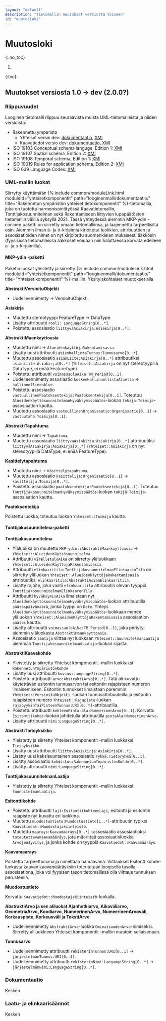 ```yaml
---
layout: "default"
description: "Tietomallin muutokset versiosta toiseen"
id: "muutosloki"
---
```

# Muutosloki
{:.no_toc}

1. 
{:toc}

## Muutokset versiosta 1.0 -> dev (2.0.0?)

### Riippuvuudet

Looginen tietomalli riippuu seuraavista muista UML-tietomalleista ja niiden versioista:
* Rakennettu ymparisto
   * Yhteiset versio dev: [dokumentaatio](https://tietomallit.ymparisto.fi/ry-yhteiset/dev/), [XMI](https://github.com/ilkkarinne/ry-yhteiset/blob/develop/looginenmalli/uml/ry-yhteiset.xml)
   * Kaavatiedot versio dev: [dokumentaatio](https://tietomallit.ymparisto.fi/kaavatiedot/dev/), [XMI](https://github.com/ilkkarinne/kaavatietomalli-1/tree/develop/looginenmalli/uml/kaavatiedot.xml)
* ISO 19103 Conceptual schema languge, Edition 1: [XMI](https://github.com/ISO-TC211/HMMG/blob/master/XMI/2.1/Conceptual%20Models/ISO%2019103%20Edition%201.xmi)
* ISO 19107 Spatial schema, Edition 2: [XMI](https://github.com/ISO-TC211/HMMG/blob/master/XMI/2.1/Conceptual%20Models/ISO%2019107%20Edition%202.xmi)
* ISO 19108 Temporal schema, Edition 1: [XMI](https://github.com/ISO-TC211/HMMG/blob/master/XMI/2.1/Conceptual%20Models/ISO%2019108%20Edition%201.xmi)
* ISO 19019 Rules for application schema, Edition 2: [XMI](https://github.com/ISO-TC211/HMMG/blob/master/XMI/2.1/Conceptual%20Models/ISO%2019109%20Edition%202.xmi)
* ISO 639 Language Codes: [XMI](https://github.com/ISO-TC211/HMMG/blob/master/XMI/2.1/Conceptual%20Models/ISO%20639%20Language%20Codes.xmi)


### UML-mallin luokat

Siirrytty käyttämään {% include common/moduleLink.html moduleId="yhteisetkomponentit" path="looginenmalli/dokumentaatio/" title="Rakennetun ympäristön yhteiset tietokomponentit" %}-tietomallia, joka on tuotettu harmonisointityössä Kaavatietomallin, Tonttijakosuunnitelman sekä Rakentamiseen liittyvien lupapäätösten tietomallin välillä syksyllä 2021. Tässä yhteydessä aiemmin MKP-ydin -niminen paketti on siirretty omaan tietomalliinsa, ja laajennettu tarpeellisilta osin. Aiemmin ilman ä- ja ö-kirjaimia kirjoitetut luokkien, attirbuuttien ja assosiaatioiden nimet on nyt kirjoitettu suomenkielen mukaisesti ääkkösin (fyysisissä tietomalleissa ääkköset voidaan niin haluttaessa korvata edelleen a- ja o-kirjaimilla).

#### MKP-ydin -paketti

Paketin luokat yleistetty ja siirretty {% include common/moduleLink.html moduleId="yhteisetkomponentit" path="looginenmalli/dokumentaatio/" title="Yhteiset komponentit" %}-malliin. Yksityiskohtaiset muutokset alla.

**AbstraktiVersioituObjekti**

* Uudelleennimetty -> VersioituObjekti.

**Asiakirja**

* Muutettu stereotyyppi FeatureType -> DataType.
* Lisätty attribuutti ```rooli: LanguageString[0..*]```.
* Poistettu assosiaatio ```liittyväAsiakirja:Asiakirja[0..*]```.

 **AbstraktiMaankayttoasia**

 * Muutettu nimi -> ```AlueidenkäyttöjaRakentamisasia```.
 * Lisätty uusi attribuutti ```asianhallintaTunnus:Tunnusarvo[0..*]```.
 * Muutettu assosiaatio ```asianLiite:Asiakirja[0..*]``` attribuutiksi ```asianLiite:Asiakirja[0..*]``` (```Yhteiset::Asiakirja``` on nyt stereotyypillä DataType, ei enää FeatureType).
 * Poistettu attribuutti ```voimassaoloAika:TM_Period[0..1]```.
 * Uudelleennimetty assosiaatio ```koskeeHallinnollistaAluetta``` -> ```hallinnollinenAlue```.
 * Poistettu assosiaatio ```vastuullinenPaatoksentekija:Paatoksentekija[0..1]```. Toteutuu ```AlueidenkäyttösuunnitelmanHyväksymispäätös```-luokan ```tekijä:Toimija```-assosiaation kautta.
 * Muutettu assosiaatio ```vastuullinenOrganisaatio:Organisaatio[0..1]``` -> ```vastuutaho:Toimija[0..1]```.

**AbstraktiTapahtuma**

* Muutettu nimi -> ```Tapahtuma```.
* Muutettu assosiaatio ```liittyvaAsiakirja:Asiakirja[0..*]``` attribuutiksi ```liittyväAsiakirja:Asiakirja[0..*]``` (```Yhteiset::Asiakirja``` on nyt stereotyypillä DataType, ei enää FeatureType).

**Kasittelytapahtuma**

* Muutettu nimi -> ```Käsittelytapahtuma```.
* Muutettu assosiaatio ```kasittelija:Organisaatio[0..1]``` -> ```käsittelijä:Toimija[0..*]```.
* Poistettu assosiaatio ```paatoksentekija:Paatoksentekija[0..1]```. Toteutuu ```TonttijakosuunnitelmanHyväksymispäätös```-luokan ```tekijä:Toimija```-assosiaation kautta.

**Paatoksentekija**

Poistettu luokka, toteutuu luokan ```Yhteiset::Toimija``` kautta.


#### Tonttijakosuunnitelma-paketti

**Tonttijakosuunnitelma**

* Yläluokka on muutettu ```MKP-ydin::AbstraktiMaankayttoasia``` -> ```Yhteiset::AlueidenKäyttösuunnitelma```
* Attribuutti ```virelletuloAika``` on siirretty yläluokkaan ```Yhteiset::AlueidenKäyttöjaRakentamisasia```.
* Attribuutti ```elinkaaritila:TonttijakosuunnitelmanElinkaarenTila``` on siirretty yläluokan ```Yhteiset::AlueidenkäyttöjaRakentamisasia``` attribuutiksi ```elinkaaritila:AbstraktiAsianElinkaaritila```.
* Lisätty rajoite, joka vaatii ```elinkaaritila``` attribuutin olevan tyyppiä ```TonttijakosuunnitelmanElinkaarenTila```.
* Attribuutti ```hyväksymisAika``` ilmaistaan nyt ```AlueidenkäyttösuunnitelmanHyväksymispäätös```-luokan attribuutilla ```päätöspäivämäärä```, jonka tyyppi on ```Date```. Yhteys ```AlueidenkäyttösuunnitelmanHyväksymispäätös```-luokkaan menee yläluokan ```Yhteiset::AlueidenKäyttöjaRakentamisasia``` assosiaation ```päätös``` kautta.
* Lisätty attribuutti ```voimassaoloAika:TM_Period[0..1]```, joka periytyi aiemmin yläluokasta ```AbstraktiMaankayttoasia```.
* Assosiaatio ```laatija``` viittaa nyt luokkaan ```Yhteiset::SuunnitelmanLaatija``` aiemman ```TonttijakosuunnitelmanLaatija```-luokan sijasta.

**AbstraktiKaavakohde**

* Yleistetty ja siirretty Yhteiset komponentit -mallin luokkaksi ```RakennetunYmpäristönKohde```
* Lisätty uusi attribuutti ```kuvaus:LanguageString[0..*]```.
* Poistettu attribuutti ```arvo:AbstraktiArvo[0..*]```. Tätä oli kuvattu käytettävän esitontin tunnusarvon tai esitontin rajapisteen numeron ilmaisemiseen. Esitontin tunnukset ilmaistaan paremmin ```Yhteiset::VersioituObjekti``` -luokan tunnusattribuuteilla ja esitontin rajapisteen numero ```Yhteiset::Rajapiste```-luokan ```rajapyykinTaiPisteenTunnus:URI[0..*]```-attribuutilla.
* Poistettu attribuutti ```kohteenPinta-ala:NumeerinenArvo[0..1]```. Korvattu ```Esitonttikohde```-luokan johdetulla attribuutilla ```pintaAla:NumeerinenArvo```.
* Lisätty attribuutti ```nimi:LanguageString[0..*]```.

**AbstraktiTietoyksikko**

* Yleistetty ja siirretty Yhteiset komponentit -mallin luokkaksi ```Tietoyksikkö```.
* Lisätty uusi attribuutti ```liittyväAsiakirja:Asiakirja[0..*]```.
* Lisätty uusi kaksisuuntainen assosiaatio ```ryhmä:Tietoryhmä[0..1]```.
* Lisätty assosiaatio ```kohdistus:RakennetunYmpäristönKohde[0..*]```.
* Lisätty attribuutti ```nimi:LanguageString[0..*]```.

**TonttijakosuunnitelmanLaatija**

* Yleistetty ja siirretty Yhteiset komponentit -mallin luokkaksi ```SuunnitelmanLaatija```.


**Esitonttikohde**

* Poistettu attribuutti ```laji:EsitonttikohteenLaji```, esitontti ja esitontin rajapiste nyt kuvattu eri luokkina.
* Muutettu ```muodostustieto:Muodostustieto[1..*]```-attribuutin typiksi ```Kaavatiedot::Muodostajakiinteistö```.
* Muutettu ```maarays:Kaavamääräys[0..*]``` -assosiaatio assosiaatioksi ```toteutettavaKaavamääräys```, jota määrittää assosiaatioluokka ```ArvojenJyvitys```, ja jonka kohde on tyyppiä ```Kaavatiedot::Kaavamääräys```.

**Kaavamaarays**

Poistettu tarpeettomana ja nimeltään hämäävänä. Viittaukset Esitonttikohde-luokasta kaavan kaavamääräyksiin toteutetaan loogisella tasolla assosiaationa, joka voi fyysisen tason tietomallissa olla viittaus tunnuksen perusteella.

**Muodostustieto**

Korvattu ```Kaavatiedot::Muodostajakiinteistö```-luokalla.

**AbstraktiArvo ja sen aliluokat Ajanhetkiarvo, Aikaväliarvo, GeometriaArvo, Koodiarvo, NumeerinenArvo, NumeerinenArvoväli, Korkauspiste, Korkeusväli ja TekstiArvo**

* Uudelleennimetty ```AbstraktiArvo```-luokka ```OminaisuudenArvo```-nimiseksi. Siirretty aliluokkieen Yhteiset komponentit -malliin muutoin sellaisenaan.

**Tunnusarvo**

* Uudelleennimetty attribuutti ```rekisterinTunnus:URI[0..1]``` -> ```järjestelmänTunnus:URI[0..1]```.
* Uudelleennimetty attribuutti ```rekisterinNimi:LanguageString[0..*]``` -> ```järjestelmänNimi:LanguageString[0..*]```.

### Dokumentaatio

Kesken

### Laatu- ja elinkaarisäännöt

Kesken


